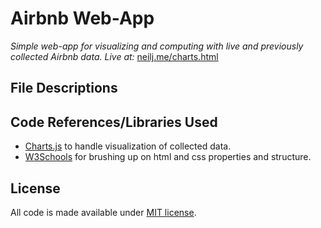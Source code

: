 # Airbnb Web-App


*Simple web-app for visualizing and computing with live and previously collected Airbnb data. Live at:* [neilj.me/charts.html](http://www.neilj.me/charts.html)

## File Descriptions


## Code References/Libraries Used
  - [Charts.js](http://www.chartjs.org/) to handle visualization of collected data.
  - [W3Schools](https://www.w3schools.com/) for brushing up on html and css properties and structure.

## License

All code is made available under [MIT license](http://opensource.org/licenses/MIT).
